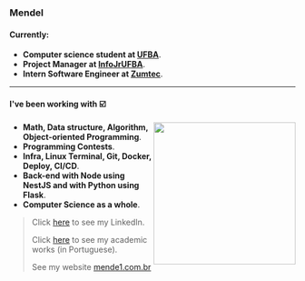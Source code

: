 ### Mendel

#### Currently:
* **Computer science student at [UFBA](https://bcc.ufba.br)**.
* **Project Manager at [InfoJrUFBA](https://infojr.com.br)**.
* **Intern Software Engineer at [Zumtec](https://zumtec.com.br)**.

---

#### I've been working with :ballot_box_with_check:
<img src="mind.svg" width="250" align="right">

- **Math, Data structure, Algorithm, Object-oriented Programming**.
- **Programming Contests**.
- **Infra, Linux Terminal, Git, Docker, Deploy, CI/CD**.
- **Back-end with Node using NestJS and with Python using Flask**.
- **Computer Science as a whole**.

> Click [here](https://www.linkedin.com/in/mende1) to see my LinkedIn.
> 
> Click [here](https://github.com/mende1/projetos-da-faculdade) to see my academic works (in Portuguese).
> 
> See my website [mende1.com.br](https://mende1.com.br)
